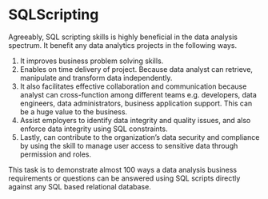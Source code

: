 # SQLScripting

Agreeably, SQL scripting skills is highly beneficial in the data analysis spectrum. It benefit any data analytics projects in the following ways.

1.  It improves business problem solving skills.
2.  Enables on time delivery of project. Because data analyst can retrieve, manipulate and transform data independently.
3.  It also facilitates effective collaboration and communication because analyst can cross-function among different teams e.g.       developers, data engineers, data administrators, business application support. This can be a huge value to the business.
4.  Assist employers to identify data integrity and quality issues, and also enforce data integrity using SQL constraints.
5.  Lastly, can contribute to the organization’s data security and compliance by using the skill to manage user access to sensitive data through permission and roles.
   
This task is to demonstrate almost 100 ways a data analysis business requirements or questions can be answered using SQL scripts directly against any SQL based relational database.
